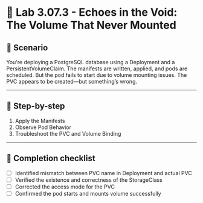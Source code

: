# 🧰 Lab 3.07.3 - Echoes in the Void: The Volume That Never Mounted

## 🎯 Scenario

You're deploying a PostgreSQL database using a Deployment and a PersistentVolumeClaim. The manifests are written, applied, and pods are scheduled. But the pod fails to start due to volume mounting issues. The PVC appears to be created—but something’s wrong.

---

## 🧭 Step-by-step

1. Apply the Manifests
2. Observe Pod Behavior
3. Troubleshoot the PVC and Volume Binding

---

## 🏁 Completion checklist

* [ ] Identified mismatch between PVC name in Deployment and actual PVC
* [ ] Verified the existence and correctness of the StorageClass
* [ ] Corrected the access mode for the PVC
* [ ] Confirmed the pod starts and mounts volume successfully